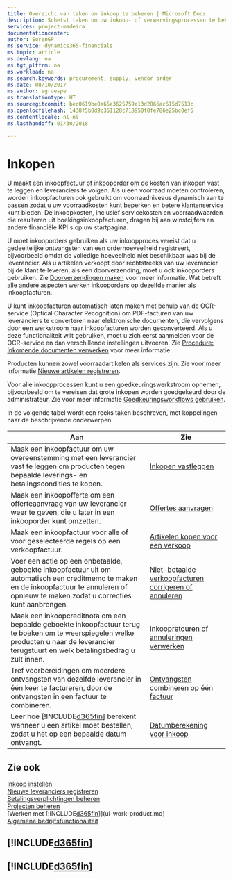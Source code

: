 ```yaml
---
title: Overzicht van taken om inkoop te beheren | Microsoft Docs
description: Schetst taken om uw inkoop- of verwervingsprocessen te beheren, onder andere hoe inkoopfacturen en inkooporders werken.
services: project-madeira
documentationcenter: 
author: SorenGP
ms.service: dynamics365-financials
ms.topic: article
ms.devlang: na
ms.tgt_pltfrm: na
ms.workload: na
ms.search.keywords: procurement, supply, vendor order
ms.date: 08/10/2017
ms.author: sgroespe
ms.translationtype: HT
ms.sourcegitcommit: bec0619be0a65e3625759e13d2866ac615d7513c
ms.openlocfilehash: 1438f5b0d9c351128c718950f8fe786e25bc0ef5
ms.contentlocale: nl-nl
ms.lasthandoff: 01/30/2018

---
```

# <a name="purchasing"></a>Inkopen
U maakt een inkoopfactuur of inkooporder om de kosten van inkopen vast te leggen en leveranciers te volgen. Als u een voorraad moeten controleren, worden inkoopfacturen ook gebruikt om voorraadniveaus dynamisch aan te passen zodat u uw voorraadkosten kunt beperken en betere klantenservice kunt bieden. De inkoopkosten, inclusief servicekosten en voorraadwaarden die resulteren uit boekingsinkoopfacturen, dragen bij aan winstcijfers en andere financiële KPI's op uw startpagina.

U moet inkooporders gebruiken als uw inkoopproces vereist dat u gedeeltelijke ontvangsten van een orderhoeveelheid registreert, bijvoorbeeld omdat de volledige hoeveelheid niet beschikbaar was bij de leverancier. Als u artikelen verkoopt door rechtstreeks van uw leverancier bij de klant te leveren, als een doorverzending, moet u ook inkooporders gebruiken. Zie [Doorverzendingen maken](sales-how-drop-shipment.md) voor meer informatie. Wat betreft alle andere aspecten werken inkooporders op dezelfde manier als inkoopfacturen.

U kunt inkoopfacturen automatisch laten maken met behulp van de OCR-service (Optical Character Recognition) om PDF-facturen van uw leveranciers te converteren naar elektronische documenten, die vervolgens door een werkstroom naar inkoopfacturen worden geconverteerd. Als u deze functionaliteit wilt gebruiken, moet u zich eerst aanmelden voor de OCR-service en dan verschillende instellingen uitvoeren. Zie [Procedure: Inkomende documenten verwerken](across-process-income-documents.md) voor meer informatie.      

Producten kunnen zowel voorraadartikelen als services zijn. Zie voor meer informatie [Nieuwe artikelen registreren](inventory-how-register-new-items.md).

Voor alle inkoopprocessen kunt u een goedkeuringswerkstroom opnemen, bijvoorbeeld om te vereisen dat grote inkopen worden goedgekeurd door de administrateur. Zie voor meer informatie [Goedkeuringsworkflows gebruiken](across-how-use-approval-workflows.md).

In de volgende tabel wordt een reeks taken beschreven, met koppelingen naar de beschrijvende onderwerpen.

| Aan | Zie |
| --- | --- |
| Maak een inkoopfactuur om uw overeenstemming met een leverancier vast te leggen om producten tegen bepaalde leverings- en betalingscondities te kopen. |[Inkopen vastleggen](purchasing-how-record-purchases.md) |
|Maak een inkoopofferte om een offerteaanvraag van uw leverancier weer te geven, die u later in een inkooporder kunt omzetten.|[Offertes aanvragen](purchasing-how-request-quotes.md)|
| Maak een inkoopfactuur voor alle of voor geselecteerde regels op een verkoopfactuur. |[Artikelen kopen voor een verkoop](purchasing-how-purchase-products-sale.md) |
| Voer een actie op een onbetaalde, geboekte inkoopfactuur uit om automatisch een creditmemo te maken en de inkoopfactuur te annuleren of opnieuw te maken zodat u correcties kunt aanbrengen. |[Niet-betaalde verkoopfacturen corrigeren of annuleren](purchasing-how-correct-cancel-unpaid-purchase-invoices.md) |
| Maak een inkoopcreditnota om een bepaalde geboekte inkoopfactuur terug te boeken om te weerspiegelen welke producten u naar de leverancier terugstuurt en welk betalingsbedrag u zult innen. |[Inkoopretouren of annuleringen verwerken](purchasing-how-register-new-vendors.md) |
|Tref voorbereidingen om meerdere ontvangsten van dezelfde leverancier in één keer te factureren, door de ontvangsten in een factuur te combineren.|[Ontvangsten combineren op één factuur](purchasing-how-to-combine-receipts.md)|
| Leer hoe [!INCLUDE[d365fin](includes/d365fin_md.md)] berekent wanneer u een artikel moet bestellen, zodat u het op een bepaalde datum ontvangt.|[Datumberekening voor inkoop](purchasing-date-calculation-for-purchases.md)|

## <a name="see-also"></a>Zie ook
[Inkoop instellen](purchasing-setup-purchasing.md)  
[Nieuwe leveranciers registreren](purchasing-how-register-new-vendors.md)  
[Betalingsverplichtingen beheren](payables-manage-payables.md)  
[Projecten beheren](projects-manage-projects.md)    
[Werken met [!INCLUDE[d365fin](includes/d365fin_md.md)]](ui-work-product.md)  
[Algemene bedrijfsfunctionaliteit](ui-across-business-areas.md)

## [!INCLUDE[d365fin](includes/free_trial_md.md)]  
## [!INCLUDE[d365fin](includes/training_link_md.md)]

